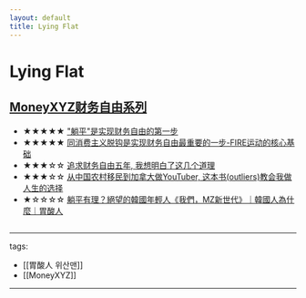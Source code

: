 ```yaml
---
layout: default
title: Lying Flat
---
```


# Lying Flat

## [MoneyXYZ财务自由系列](https://www.youtube.com/playlist?list=PL1ta5B0mfuN2ni76kLEnRvSFVnWZzNzkY)
* ★★★★★ ["躺平"是实现财务自由的第一步](https://youtu.be/g8VgzgnskI0)
* ★★★★★ [同消费主义脱钩是实现财务自由最重要的一步-FIRE运动的核心基础](https://youtu.be/Nz4ymeHDy3M)
* ★★★☆☆ [追求财务自由五年, 我想明白了这几个道理](https://youtu.be/8yzqumXb3QA)
* ★★★☆☆ [从中国农村移民到加拿大做YouTuber, 这本书(outliers)教会我做人生的选择](https://youtu.be/CXVW_YOLbhY)
* ★☆☆☆☆ [躺平有理？絕望的韓國年輕人《我們，MZ新世代》｜韓國人為什麼｜胃酸人](https://youtu.be/K4xlZj96SvA)

##


---
tags:
  - [[胃酸人 위산맨]]
  - [[MoneyXYZ]]
  
---
